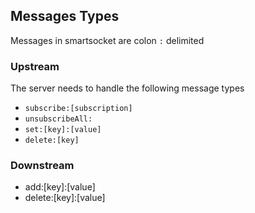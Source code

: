 
## Messages Types

Messages in smartsocket are colon `:` delimited

### Upstream

The server needs to handle the following message types

  * `subscribe:[subscription]`
  * `unsubscribeAll:`
  * `set:[key]:[value]`
  * `delete:[key]`

### Downstream

  * add:[key]:[value]
  * delete:[key]:[value]
